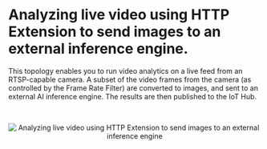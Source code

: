 # Analyzing live video using HTTP Extension to send images to an external inference engine.

This topology enables you to run video analytics on a live feed from an RTSP-capable camera. A subset of the video frames from the camera (as controlled by the Frame Rate Filter) are converted to images, and sent to an external AI inference engine. The results are then published to the IoT Hub.

<br>
<p align="center">
  <img src="./topology.png" title="Analyzing live video using HTTP Extension to send images to an external inference engine"/>
</p>
<br>
